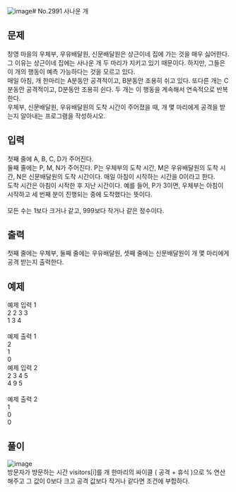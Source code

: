 ![image](https://github.com/user-attachments/assets/121dd5d4-cba8-49c0-8464-40f23e2ae650)# No.2991 사나운 개

## 문제
창영 마을의 우체부, 우유배달원, 신문배달원은 상근이네 집에 가는 것을 매우 싫어한다. 그 이유는 상근이네 집에는 사나운 개 두 마리가 지키고 있기 때문이다. 하지만, 그들은 이 개의 행동이 예측 가능하다는 것을 모르고 있다.<br>
매일 아침, 개 한마리는 A분동안 공격적이고, B분동안 조용히 쉬고 있다. 또다른 개는 C분동안 공격적이고, D분동안 조용히 쉰다. 두 개는 이 행동을 계속해서 연속적으로 반복한다.<br>
우체부, 신문배달원, 우유배달원의 도착 시간이 주어졌을 때, 개 몇 마리에게 공격을 받는지 알아내는 프로그램을 작성하시오.<br>

## 입력
첫째 줄에 A, B, C, D가 주어진다. <br>
둘째 줄에는 P, M, N가 주어진다. P는 우체부의 도착 시간, M은 우유배달원의 도착 시간, N은 신문배달원의 도착 시간이다. 매일 아침이 시작하는 시간을 0이라고 한다.<br>
도착 시간은 아침이 시작한 후 지난 시간이다. 예를 들어, P가 3이면, 우체부는 아침이 시작하고 세 번째 분이 진행되는 중에 도착했다는 뜻이다.<br>
<br>
모든 수는 1보다 크거나 같고, 999보다 작거나 같은 정수이다.<br>

## 출력
첫째 줄에는 우체부, 둘째 줄에는 우유배달원, 셋째 줄에는 신문배달원이 개 몇 마리에게 공격 받는지 출력한다.<br>

## 예제
예제 입력 1<br> 
2 2 3 3<br>
1 3 4<br>
<br>
예제 출력 1 <br>
2<br>
1<br>
0<br>
예제 입력 2 <br>
2 3 4 5<br>
4 9 5<br>
<br>
예제 출력 2 <br>
1<br>
0<br>
0<br>

## 풀이

![image](https://github.com/user-attachments/assets/427cadb7-4e47-442e-bc69-d2036dccac0b)<br>
방문자가 방문하는 시간 visitors[i]를 개 한마리의 싸이클 ( 공격 + 휴식 )으로 % 연산 해주고 그 값이 0보다 크고 공격 값보다 작거나 같다면 조건에 부합하다.

